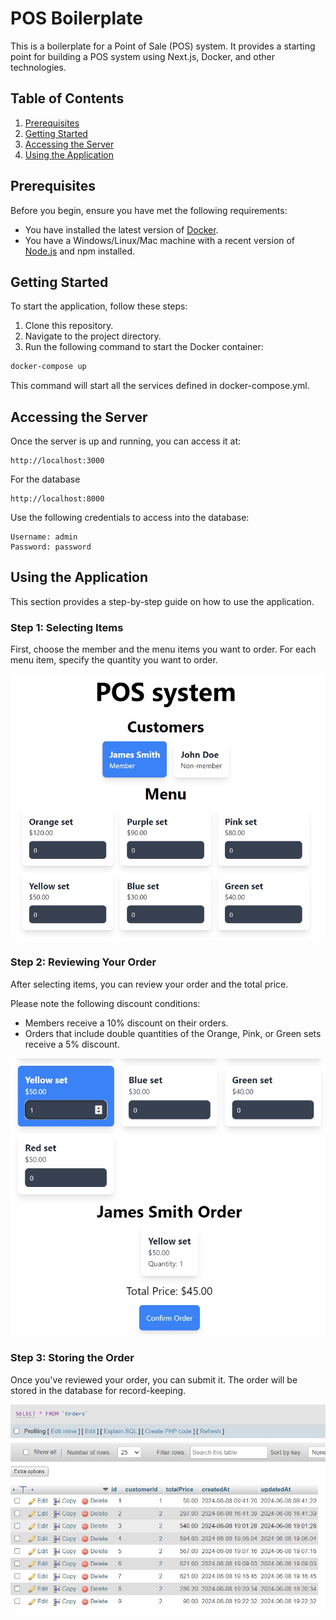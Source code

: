# POS Boilerplate
This is a boilerplate for a Point of Sale (POS) system. It provides a starting point for building a POS system using Next.js, Docker, and other technologies.

## Table of Contents

1. [Prerequisites](#prerequisites)
2. [Getting Started](#getting-started)
3. [Accessing the Server](#accessing-the-server)
4. [Using the Application](#using-the-application)

## Prerequisites

Before you begin, ensure you have met the following requirements:

- You have installed the latest version of [Docker](https://www.docker.com/get-started).
- You have a Windows/Linux/Mac machine with a recent version of [Node.js](https://nodejs.org/en/download/) and npm installed.

## Getting Started

To start the application, follow these steps:

1. Clone this repository.
2. Navigate to the project directory.
3. Run the following command to start the Docker container:

```bash
docker-compose up
```

This command will start all the services defined in docker-compose.yml.

## Accessing the Server

Once the server is up and running, you can access it at:
```
http://localhost:3000
```

For the database
```
http://localhost:8000
```

Use the following credentials to access into the database:
```
Username: admin
Password: password
```

## Using the Application

This section provides a step-by-step guide on how to use the application.

### Step 1: Selecting Items

First, choose the member and the menu items you want to order. For each menu item, specify the quantity you want to order.

![Screenshot showing the selection of a member and menu items](./doc/images/image1.jpg)

### Step 2: Reviewing Your Order

After selecting items, you can review your order and the total price. 

Please note the following discount conditions:

- Members receive a 10% discount on their orders.
- Orders that include double quantities of the Orange, Pink, or Green sets receive a 5% discount.

![Screenshot showing an order review with the total price](./doc/images/image2.jpg)

### Step 3: Storing the Order

Once you've reviewed your order, you can submit it. The order will be stored in the database for record-keeping.

![Screenshot showing the order stored in the database](./doc/images/image3.jpg)